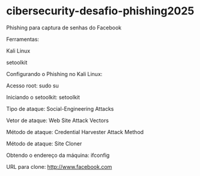# cibersecurity-desafio-phishing2025
Phishing para captura de senhas do Facebook

Ferramentas:

Kali Linux

setoolkit

Configurando o Phishing no Kali Linux:

Acesso root: sudo su

Iniciando o setoolkit: setoolkit

Tipo de ataque: Social-Engineering Attacks

Vetor de ataque: Web Site Attack Vectors

Método de ataque: Credential Harvester Attack Method 

Método de ataque: Site Cloner

Obtendo o endereço da máquina: ifconfig

URL para clone: http://www.facebook.com


